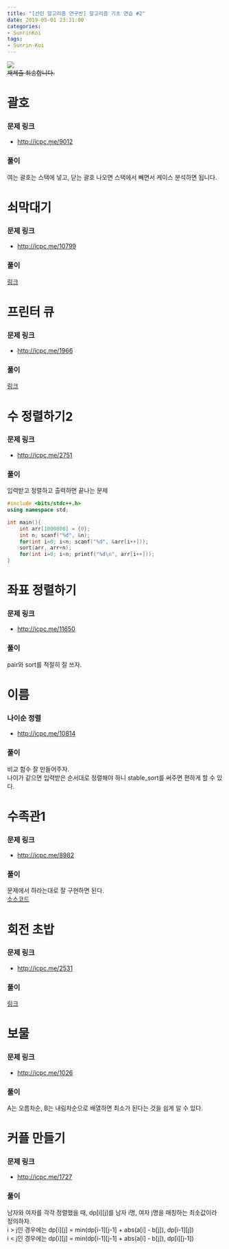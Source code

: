 ```yaml
---
title: "[선린 알고리즘 연구반] 알고리즘 기초 연습 #2"
date: 2019-05-01 23:31:00
categories:
- SunrinKoi
tags:
- Sunrin-Koi
---
```


<img src = "https://i.imgur.com/1ORvpCs.png"><br>
<s>재제출 죄송합니다.</s>

# 괄호

### 문제 링크
* http://icpc.me/9012

### 풀이
여는 괄호는 스택에 넣고, 닫는 괄호 나오면 스택에서 빼면서 케이스 분석하면 됩니다.

# 쇠막대기

### 문제 링크
* http://icpc.me/10799

### 풀이
<a href = "/koi/2018/06/06/BOJ10799/">링크</a>

# 프린터 큐

### 문제 링크
* http://icpc.me/1966

### 풀이
<a href = "/icpc/2018/06/10/BOJ1966/">링크</a>

# 수 정렬하기2

### 문제 링크
* http://icpc.me/2751

### 풀이
입력받고 정렬하고 출력하면 끝나는 문제
```cpp
#include <bits/stdc++.h>
using namespace std;

int main(){
    int arr[1000000] = {0};
    int n; scanf("%d", &n);
    for(int i=0; i<n; scanf("%d", &arr[i++]));
    sort(arr, arr+n);
    for(int i=0; i<n; printf("%d\n", arr[i++]));
}
```

# 좌표 정렬하기

### 문제 링크
* http://icpc.me/11650

### 풀이
pair와 sort를 적절히 잘 쓰자.

# 이름

### 나이순 정렬
* http://icpc.me/10814

### 풀이
비교 함수 잘 만들어주자.<Br>
나이가 같으면 입력받은 순서대로 정렬해야 하니 stable_sort를 써주면 편하게 할 수 있다.

# 수족관1

### 문제 링크
* http://icpc.me/8982

### 풀이
문제에서 하라는대로 잘 구현하면 된다.<br>
<a href = "http://boj.kr/0fff7a12174b43ee891bcc574de55510">소스코드</a>

# 회전 초밥

### 문제 링크
* http://icpc.me/2531

### 풀이
<a href = "/koi/2018/10/04/BOJ2531/">링크</a>

# 보물

### 문제 링크
* http://icpc.me/1026

### 풀이
A는 오름차순, B는 내림차순으로 배열하면 최소가 된다는 것을 쉽게 알 수 있다.

# 커플 만들기

### 문제 링크
* http://icpc.me/1727

### 풀이
남자와 여자를 각각 정렬했을 때, dp[i][j]를 남자 i명, 여자 j명을 매칭하는 최솟값이라 정의하자.<br>
i > j인 경우에는 dp[i][j] = min(dp[i-1][j-1] + abs(a[i] - b[j]), dp[i-1][j])<br>
i < j인 경우에는 dp[i][j] = min(dp[i-1][j-1] + abs(a[i] - b[j]), dp[i][j-1])
